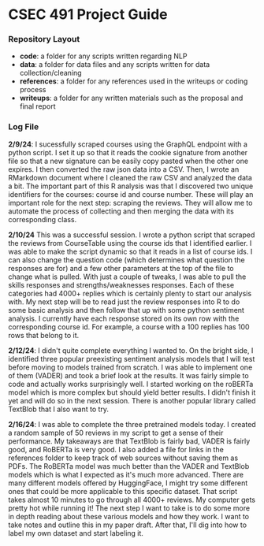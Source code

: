 # CSEC 491 Project Guide

### Repository Layout

- **code**: a folder for any scripts written regarding NLP
- **data**: a folder for data files and any scripts written for data collection/cleaning
- **references**: a folder for any references used in the writeups or coding process
- **writeups**: a folder for any written materials such as the proposal and final report

### Log File

**2/9/24**: I sucessfully scraped courses using the GraphQL endpoint with a python script. I set it up so that it reads the cookie signature from another file so that a new signature can be easily copy pasted when the other one expires. I then converted the raw json data into a CSV. Then, I wrote an RMarkdown document where I cleaned the raw CSV and analyzed the data a bit. The important part of this R analysis was that I discovered two unique identifiers for the courses: course id and course number. These will play an important role for the next step: scraping the reviews. They will allow me to automate the process of collecting and then merging the data with its corresponding class.

**2/10/24** This was a successful session. I wrote a python script that scraped the reviews from CourseTable using the course ids that
I identified earlier. I was able to make the script dynamic so that it reads in a list of course ids. I can also change the question code
(which determines what question the responses are for) and a few other parameters at the top of the file to change what is pulled. With just
a couple of tweaks, I was able to pull the skills responses and strengths/weaknesses responses. Each of these categories had 4000+ replies
which is certainly plenty to start our analysis with. My next step will be to read just the review responses into R to do some basic analysis
and then follow that up with some python sentiment analysis. I currently have each response stored on its own row with the corresponding course id. For example, a course with a 100 replies has 100 rows that belong to it.

**2/12/24**: I didn't quite complete everything I wanted to. On the bright side, I identified three popular preexisting sentiment analysis models that I will test before moving to models trained from scratch. I was able to implement one of them (VADER) and took a brief look at the results. It was fairly simple to code and actually works surprisingly well. I started working on the roBERTa model which is more complex but should yield better results. I didn't finish it yet and will do so in the next session. There is another popular library called TextBlob that I also want to try.

**2/16/24**: I was able to complete the three pretrained models today. I created a random sample of 50 reviews in my script to get a sense of their performance. My takeaways are that TextBlob is fairly bad, VADER is fairly good, and RoBERTa is very good. I also added a file for links in the references folder to keep track of web sources without saving them as PDFs. The RoBERTa model was much better than the VADER and TextBlob models which is what I expected as it's much more advanced. There are many different models offered by HuggingFace, I might try some different ones that could be more applicable to this specific dataset. That script takes almost 10 minutes to go through all 4000+ reviews. My computer gets pretty hot while running it! The next step I want to take is to do some more in depth reading about these various
models and how they work. I want to take notes and outline this in my paper draft. After that, I'll dig into how to label my own dataset and
start labeling it.

